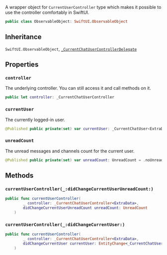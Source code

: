 
A wrapper object for `CurrentUserController` type which makes it possible to use the controller comfortably in SwiftUI.

``` swift
public class ObservableObject: SwiftUI.ObservableObject 
```

## Inheritance

`SwiftUI.ObservableObject`, [`_CurrentChatUserControllerDelegate`](CurrentChatUserControllerDelegate)

## Properties

### `controller`

The underlying controller. You can still access it and call methods on it.

``` swift
public let controller: _CurrentChatUserController
```

### `currentUser`

The currently logged-in user.

``` swift
@Published public private(set) var currentUser: _CurrentChatUser<ExtraData>?
```

### `unreadCount`

The unread messages and channels count for the current user.

``` swift
@Published public private(set) var unreadCount: UnreadCount = .noUnread
```

## Methods

### `currentUserController(_:didChangeCurrentUserUnreadCount:)`

``` swift
public func currentUserController(
        _ controller: _CurrentChatUserController<ExtraData>,
        didChangeCurrentUserUnreadCount unreadCount: UnreadCount
    ) 
```

### `currentUserController(_:didChangeCurrentUser:)`

``` swift
public func currentUserController(
        _ controller: _CurrentChatUserController<ExtraData>,
        didChangeCurrentUser currentUser: EntityChange<_CurrentChatUser<ExtraData>>
    ) 
```
